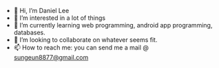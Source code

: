 - 👋 Hi, I’m Daniel Lee
- 👀 I’m interested in a lot of things
- 🌱 I’m currently learning web programming, android app programming, databases.
- 💞️ I’m looking to collaborate on whatever seems fit.
- 📫 How to reach me: you can send me a mail @ sungeun8877@gmail.com

<!---
dldnlee/dldnlee is a ✨ special ✨ repository because its `README.md` (this file) appears on your GitHub profile.
You can click the Preview link to take a look at your changes.
--->
